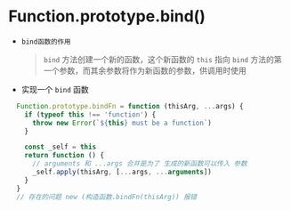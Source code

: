 # Function.prototype.bind()

- `bind函数的作用`

  > `bind` 方法创建一个新的函数，这个新函数的 `this` 指向 `bind` 方法的第一个参数，而其余参数将作为新函数的参数，供调用时使用

- 实现一个 `bind` 函数
```js
  Function.prototype.bindFn = function (thisArg, ...args) {
    if (typeof this !== 'function') {
      throw new Error(`${this} must be a function`)
    }

    const _self = this
    return function () {
      // arguments 和 ...args 合并是为了 生成的新函数可以传入 参数
      _self.apply(thisArg, [...args, ...arguments])
    }
  }
  // 存在的问题 new (构造函数.bindFn(thisArg)) 报错

```
